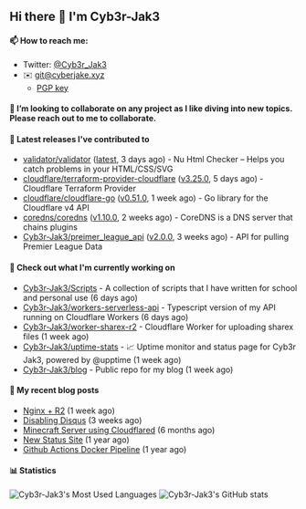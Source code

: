 ## Hi there 👋 I'm Cyb3r-Jak3

#### 📫 How to reach me:
  - Twitter: [@Cyb3r_Jak3](https://twitter.com/Cyb3r_Jak3)
  - ✉️ git@cyberjake.xyz
    - [PGP key](https://gist.githubusercontent.com/Cyb3r-Jak3/d1068b61b50239b171faf018a0269f67/raw/b876db002e6b0630795382c0b9134771ffa5fe3a/cyb3rjak3@pm.me.asc)


#### 👯 I’m looking to collaborate on any project as I like diving into new topics. Please reach out to me to collaborate.


#### 🔭 Latest releases I've contributed to

- [validator/validator](https://github.com/validator/validator) ([latest](https://github.com/validator/validator/releases/tag/latest), 3 days ago) - Nu Html Checker – Helps you catch problems in your HTML/CSS/SVG
- [cloudflare/terraform-provider-cloudflare](https://github.com/cloudflare/terraform-provider-cloudflare) ([v3.25.0](https://github.com/cloudflare/terraform-provider-cloudflare/releases/tag/v3.25.0), 5 days ago) - Cloudflare Terraform Provider
- [cloudflare/cloudflare-go](https://github.com/cloudflare/cloudflare-go) ([v0.51.0](https://github.com/cloudflare/cloudflare-go/releases/tag/v0.51.0), 1 week ago) - Go library for the Cloudflare v4 API
- [coredns/coredns](https://github.com/coredns/coredns) ([v1.10.0](https://github.com/coredns/coredns/releases/tag/v1.10.0), 2 weeks ago) - CoreDNS is a DNS server that chains plugins
- [Cyb3r-Jak3/preimer_league_api](https://github.com/Cyb3r-Jak3/preimer_league_api) ([v2.0.0](https://github.com/Cyb3r-Jak3/preimer_league_api/releases/tag/v2.0.0), 3 weeks ago) - API for pulling Premier League Data

#### 👷 Check out what I'm currently working on

- [Cyb3r-Jak3/Scripts](https://github.com/Cyb3r-Jak3/Scripts) - A collection of scripts that I have written for school and personal use (6 days ago)
- [Cyb3r-Jak3/workers-serverless-api](https://github.com/Cyb3r-Jak3/workers-serverless-api) - Typescript version of my API running on Cloudflare Workers (6 days ago)
- [Cyb3r-Jak3/worker-sharex-r2](https://github.com/Cyb3r-Jak3/worker-sharex-r2) - Cloudflare Worker for uploading sharex files (1 week ago)
- [Cyb3r-Jak3/uptime-stats](https://github.com/Cyb3r-Jak3/uptime-stats) - 📈 Uptime monitor and status page for Cyb3r Jak3, powered by @upptime (1 week ago)
- [Cyb3r-Jak3/blog](https://github.com/Cyb3r-Jak3/blog) - Public repo for my blog (1 week ago)

#### 📜 My recent blog posts

- [Nginx &#43; R2](https://blog.cyberjake.xyz/Nginx-Proxy-R2/) (1 week ago)
- [Disabling Disqus](https://blog.cyberjake.xyz/Disabling-Disqus/) (3 weeks ago)
- [Minecraft Server using Cloudflared](https://blog.cyberjake.xyz/Cloudflared-Minecraft/) (6 months ago)
- [New Status Site](https://blog.cyberjake.xyz/New-Status-Site/) (1 year ago)
- [Github Actions Docker Pipeline](https://blog.cyberjake.xyz/Github-Action-Docker/) (1 year ago)


#### 📊 Statistics
![Cyb3r-Jak3's Most Used Languages](https://github-readme-stats.vercel.app/api/top-langs/?username=Cyb3r-Jak3&theme=cobalt&hide=css,html,scss)
![Cyb3r-Jak3's GitHub stats](https://github-readme-stats.vercel.app/api?username=Cyb3r-Jak3&count_private=true&show_icons=true&theme=cobalt&line_height=40)
